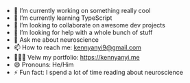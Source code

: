 

- 🔭 I’m currently working on something really cool
- 🌱 I’m currently learning TypeScript
- 👯 I’m looking to collaborate on awesome dev projects
- 🤔 I’m looking for help with a whole bunch of stuff
- 💬 Ask me about neuroscience
- 📫 How to reach me: kennyanyi9@gmail.com
- 👨🏿‍💻 Veiw my portfolio: https://kennyanyi.me
- 😄 Pronouns: He/Him
- ⚡ Fun fact: I spend a lot of time reading about neuroscience

